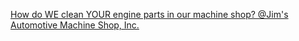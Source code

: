 [How do WE clean YOUR engine parts in our machine shop? @Jim's Automotive Machine Shop, Inc.](https://youtu.be/gAz7BQdr14o)
